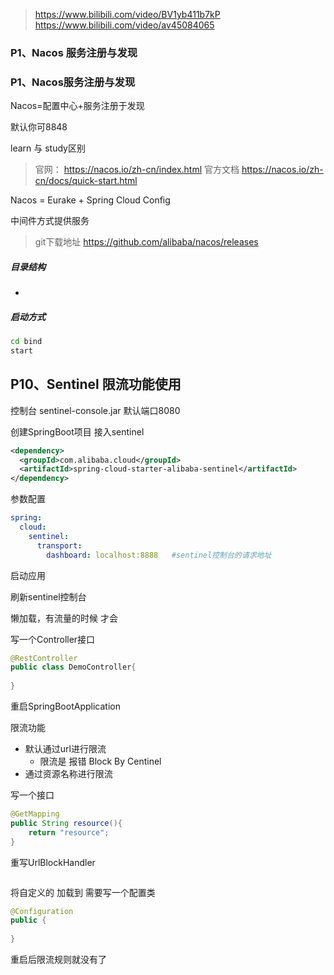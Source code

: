 > https://www.bilibili.com/video/BV1yb411b7kP
> https://www.bilibili.com/video/av45084065

### P1、Nacos 服务注册与发现
### P1、Nacos服务注册与发现

Nacos=配置中心+服务注册于发现

默认你可8848

learn 与 study区别


> 官网：
> https://nacos.io/zh-cn/index.html
> 官方文档
> https://nacos.io/zh-cn/docs/quick-start.html

Nacos = Eurake + Spring Cloud Config

中间件方式提供服务

> git下载地址
> https://github.com/alibaba/nacos/releases
> 
##### 目录结构
- 


##### 启动方式
```Bash
cd bind 
start 

```


## P10、Sentinel 限流功能使用

控制台
sentinel-console.jar 默认端口8080

创建SpringBoot项目 接入sentinel

```xml
<dependency>
  <groupId>com.alibaba.cloud</groupId>
  <artifactId>spring-cloud-starter-alibaba-sentinel</artifactId>
</dependency>
```

参数配置
```yml
spring:
  cloud:
    sentinel:
      transport:
        dashboard: localhost:8888   #sentinel控制台的请求地址
```

启动应用

刷新sentinel控制台

懒加载，有流量的时候 才会

写一个Controller接口
```java
@RestController
public class DemoController{
    
}
```
重启SpringBootApplication


限流功能
- 默认通过url进行限流
  - 限流是 报错 Block By Centinel
- 通过资源名称进行限流

写一个接口
```Java
@GetMapping
public String resource(){
    return "resource";    
}
```


重写UrlBlockHandler

```Java

```

将自定义的 加载到  需要写一个配置类
```Java
@Configuration
public {
        
}
```

重启后限流规则就没有了


